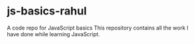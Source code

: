 # js-basics-rahul
A code repo for JavaScript basics
This repository contains all the work I have done while learning JavaScript.

